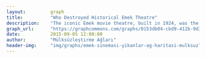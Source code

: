 ```yaml
---
layout:         graph
title:          "Who Destroyed Historical Emek Theatre"
description:    "The iconic Emek movie theatre, built in 1924, was the epicenter of Taksim’s cultural scene. Despite many protests, the historic venue - a public property - was demolished in 2013 by Kamer construction company owned by Turkmall Holding to make way for a shopping and entertainment complex called ‘Grand Pera’. In this map you can trace other investments of Turkmall Holding - mostly malls."
graph_url:      "https://graphcommons.com/graphs/0153db04-cbd9-412b-9d34-49ca75693082"
date:           2015-09-05 12:00:00
author:         "Mülksüzleştirme Ağları"
header-img:     "img/graphs/emek-sinemasi-yikanlar-ag-haritasi-mulksuzlestirme-graphcommons.jpg"
---
```

